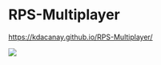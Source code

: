 # RPS-Multiplayer

https://kdacanay.github.io/RPS-Multiplayer/

![]("assets/images/captureportfolioRPS.png)

